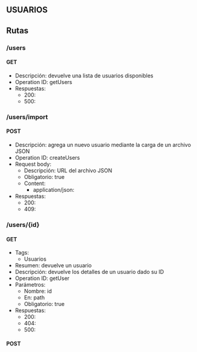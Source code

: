 ## USUARIOS

## Rutas

### /users

#### GET

- Descripción: devuelve una lista de usuarios disponibles
- Operation ID: getUsers
- Respuestas:
  - 200:
  - 500:

### /users/import

#### POST

- Descripción: agrega un nuevo usuario mediante la carga de un archivo JSON
- Operation ID: createUsers
- Request body:
  - Descripción: URL del archivo JSON
  - Obligatorio: true
  - Content:
    - application/json:
- Respuestas:
  - 200:
  - 409:

### /users/{id}

#### GET

- Tags:
  - Usuarios
- Resumen: devuelve un usuario
- Descripción: devuelve los detalles de un usuario dado su ID
- Operation ID: getUser
- Parámetros:
  - Nombre: id
  - En: path
  - Obligatorio: true
- Respuestas:
  - 200:
  - 404:
  - 500:

#### POST
